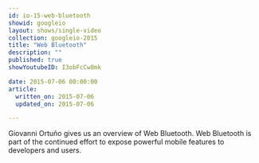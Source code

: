 ```yaml
---
id: io-15-web-bluetooth
showid: googleio
layout: shows/single-video
collection: googleio-2015
title: "Web Bluetooth"
description: ""
published: true
showYoutubeID: I3obFcCw8mk

date: 2015-07-06 00:00:00
article:
  written_on: 2015-07-06
  updated_on: 2015-07-06

---
```


Giovanni Ortuño gives us an overview of Web Bluetooth. Web Bluetooth is part of
the continued effort to expose powerful mobile features to developers and users.

